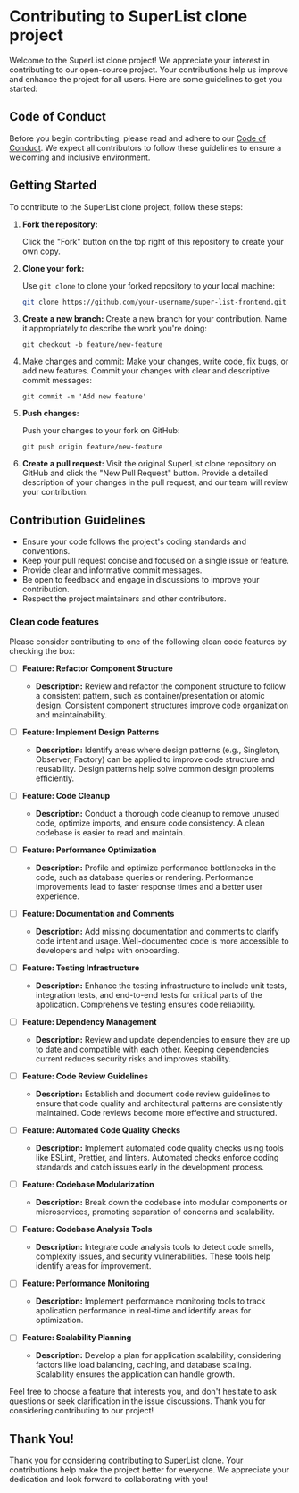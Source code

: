 # Contributing to SuperList clone project

Welcome to the SuperList clone project! We appreciate your interest in contributing to our open-source project. Your contributions help us improve and enhance the project for all users. Here are some guidelines to get you started:

## Code of Conduct

Before you begin contributing, please read and adhere to our [Code of Conduct](https://www.contributor-covenant.org/version/1/4/code-of-conduct/). We expect all contributors to follow these guidelines to ensure a welcoming and inclusive environment.

## Getting Started

To contribute to the SuperList clone project, follow these steps:

1. **Fork the repository:**

   Click the "Fork" button on the top right of this repository to create your own copy.

2. **Clone your fork:**

   Use `git clone` to clone your forked repository to your local machine:

   ```bash
   git clone https://github.com/your-username/super-list-frontend.git
   ```

3. **Create a new branch:**
   Create a new branch for your contribution. Name it appropriately to describe the work you're doing:

   `git checkout -b feature/new-feature`

4. Make changes and commit: Make your changes, write code, fix bugs, or add new features. Commit your changes with clear and descriptive commit messages:

   `git commit -m 'Add new feature'`

5. **Push changes:**

   Push your changes to your fork on GitHub:

   `git push origin feature/new-feature`

6. **Create a pull request:**
   Visit the original SuperList clone repository on GitHub and click the "New Pull Request" button. Provide a detailed description of your changes in the pull request, and our team will review your contribution.

## Contribution Guidelines

- Ensure your code follows the project's coding standards and conventions.
- Keep your pull request concise and focused on a single issue or feature.
- Provide clear and informative commit messages.
- Be open to feedback and engage in discussions to improve your contribution.
- Respect the project maintainers and other contributors.

### Clean code features

Please consider contributing to one of the following clean code features by checking the box:

- [ ] **Feature: Refactor Component Structure**

  - **Description:** Review and refactor the component structure to follow a consistent pattern, such as container/presentation or atomic design. Consistent component structures improve code organization and maintainability.

- [ ] **Feature: Implement Design Patterns**

  - **Description:** Identify areas where design patterns (e.g., Singleton, Observer, Factory) can be applied to improve code structure and reusability. Design patterns help solve common design problems efficiently.

- [ ] **Feature: Code Cleanup**

  - **Description:** Conduct a thorough code cleanup to remove unused code, optimize imports, and ensure code consistency. A clean codebase is easier to read and maintain.

- [ ] **Feature: Performance Optimization**

  - **Description:** Profile and optimize performance bottlenecks in the code, such as database queries or rendering. Performance improvements lead to faster response times and a better user experience.

- [ ] **Feature: Documentation and Comments**

  - **Description:** Add missing documentation and comments to clarify code intent and usage. Well-documented code is more accessible to developers and helps with onboarding.

- [ ] **Feature: Testing Infrastructure**

  - **Description:** Enhance the testing infrastructure to include unit tests, integration tests, and end-to-end tests for critical parts of the application. Comprehensive testing ensures code reliability.

- [ ] **Feature: Dependency Management**

  - **Description:** Review and update dependencies to ensure they are up to date and compatible with each other. Keeping dependencies current reduces security risks and improves stability.

- [ ] **Feature: Code Review Guidelines**

  - **Description:** Establish and document code review guidelines to ensure that code quality and architectural patterns are consistently maintained. Code reviews become more effective and structured.

- [ ] **Feature: Automated Code Quality Checks**

  - **Description:** Implement automated code quality checks using tools like ESLint, Prettier, and linters. Automated checks enforce coding standards and catch issues early in the development process.

- [ ] **Feature: Codebase Modularization**

  - **Description:** Break down the codebase into modular components or microservices, promoting separation of concerns and scalability.

- [ ] **Feature: Codebase Analysis Tools**

  - **Description:** Integrate code analysis tools to detect code smells, complexity issues, and security vulnerabilities. These tools help identify areas for improvement.

- [ ] **Feature: Performance Monitoring**

  - **Description:** Implement performance monitoring tools to track application performance in real-time and identify areas for optimization.

- [ ] **Feature: Scalability Planning**

  - **Description:** Develop a plan for application scalability, considering factors like load balancing, caching, and database scaling. Scalability ensures the application can handle growth.

Feel free to choose a feature that interests you, and don't hesitate to ask questions or seek clarification in the issue discussions. Thank you for considering contributing to our project!

## Thank You!

Thank you for considering contributing to SuperList clone. Your contributions help make the project better for everyone. We appreciate your dedication and look forward to collaborating with you!
